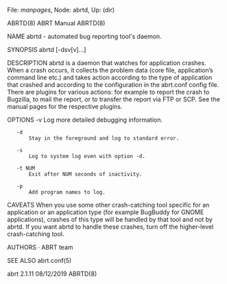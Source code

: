 File: *manpages*,  Node: abrtd,  Up: (dir)

ABRTD(8)                          ABRT Manual                         ABRTD(8)



NAME
       abrtd - automated bug reporting tool's daemon.

SYNOPSIS
       abrtd [-dsv[v]...]

DESCRIPTION
       abrtd is a daemon that watches for application crashes. When a crash
       occurs, it collects the problem data (core file, application’s command
       line etc.) and takes action according to the type of application that
       crashed and according to the configuration in the abrt.conf config
       file. There are plugins for various actions: for example to report the
       crash to Bugzilla, to mail the report, or to transfer the report via
       FTP or SCP. See the manual pages for the respective plugins.

OPTIONS
       -v
           Log more detailed debugging information.

       -d
           Stay in the foreground and log to standard error.

       -s
           Log to system log even with option -d.

       -t NUM
           Exit after NUM seconds of inactivity.

       -p
           Add program names to log.

CAVEATS
       When you use some other crash-catching tool specific for an application
       or an application type (for example BugBuddy for GNOME applications),
       crashes of this type will be handled by that tool and not by abrtd. If
       you want abrtd to handle these crashes, turn off the higher-level
       crash-catching tool.

AUTHORS
       ·   ABRT team

SEE ALSO
       abrt.conf(5)



abrt 2.1.11                       08/12/2019                          ABRTD(8)
